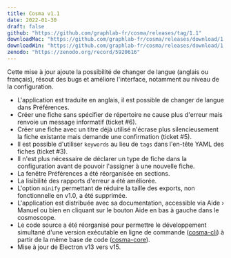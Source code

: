 ```yaml
---
title: Cosma v1.1
date: 2022-01-30
draft: false
github: "https://github.com/graphlab-fr/cosma/releases/tag/1.1"
downloadMac: "https://github.com/graphlab-fr/cosma/releases/download/1.1/Cosma.app.zip"
downloadWin: "https://github.com/graphlab-fr/cosma/releases/download/1.1/Cosma-win32-x64.zip"
zenodo: "https://zenodo.org/record/5920616"
---
```


Cette mise à jour ajoute la possibilité de changer de langue (anglais ou français), résout des bugs et améliore l'interface, notamment au niveau de la configuration.

- L'application est traduite en anglais, il est possible de changer de langue dans Préférences.
- Créer une fiche sans spécifier de répertoire ne cause plus d'erreur mais renvoie un message informatif (ticket #6).
- Créer une fiche avec un titre déjà utilisé n'écrase plus silencieusement la fiche existante mais demande une confirmation (ticket #5).
- Il est possible d'utiliser `keywords` au lieu de `tags` dans l'en-tête YAML des fiches (ticket #3).
- Il n'est plus nécessaire de déclarer un type de fiche dans la configuration avant de pouvoir l'assigner à une nouvelle fiche.
- La fenêtre Préférences a été réorganisée en sections.
- La lisibilité des rapports d'erreur a été améliorée.
- L'option `minify` permettant de réduire la taille des exports, non fonctionnelle en v1.0, a été supprimée.
- L'application est distribuée avec sa documentation, accessible via Aide › Manuel ou bien en cliquant sur le bouton Aide en bas à gauche dans le cosmoscope.
- Le code source a été réorganisé pour permettre le développement simultané d'une version exécutable en ligne de commande ([cosma-cli](https://github.com/graphlab-fr/cosma-cli)) à partir de la même base de code ([cosma-core](https://github.com/graphlab-fr/cosma-core)).
- Mise à jour de Electron v13 vers v15.